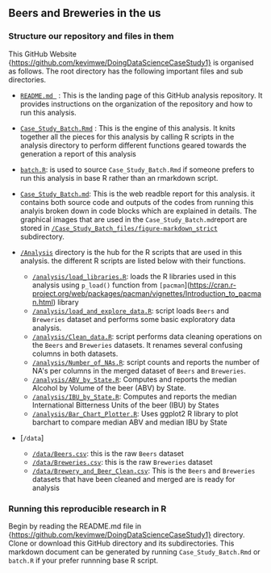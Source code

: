 ## Beers and Breweries in the us


### Structure our repository and files in them

This GitHub Website {https://github.com/kevimwe/DoingDataScienceCaseStudy1} is organised as follows. The root directory has  the following important files and sub directories.
  
* [`README.md `](https://github.com/kevimwe/DoingDataScienceCaseStudy1/blob/master/README.md) : This is the landing page of this GitHub analysis repository. It provides instructions on the organization of the repository and how to run this analysis.
* [`Case_Study_Batch.Rmd`](https://github.com/kevimwe/DoingDataScienceCaseStudy1/blob/master/Case_Study_Batch.Rmd) : This is the engine of this analysis. It knits together all the pieces for this analysis by calling R scripts in the analysis directory to perform different functions geared towards the generation a report of this analysis
* [`batch.R`](https://github.com/kevimwe/DoingDataScienceCaseStudy1/blob/master/batch.R): is used to source `Case_Study_Batch.Rmd` if someone prefers to run this analysis in base R rather than an rmarkdown script. 
* [`Case_Study_Batch.md`](https://github.com/kevimwe/DoingDataScienceCaseStudy1/blob/master/Case_Study_Batch.md): This is the web readble report for this analysis. it contains both source code and outputs of the codes from running this analyis broken down in code blocks which are explained in details. The graphical images that are used in the `Case_Study_Batch.md`report are stored in [`/Case_Study_Batch_files/figure-markdown_strict`](https://github.com/kevimwe/DoingDataScienceCaseStudy1/tree/master/Case_Study_Batch_files/figure-markdown_strict) subdirectory.

* [`/Analysis`](https://github.com/kevimwe/DoingDataScienceCaseStudy1/blob/master/analysis) directory is the hub for the R scripts that are used in this analysis. the different R scripts are listed below with their functions.
    * [`/analysis/load_libraries.R`](https://github.com/kevimwe/DoingDataScienceCaseStudy1/blob/master/analysis/load_libraries.R): loads the R libraries used in this analysis using `p_load()` function from `[pacman`](https://cran.r-project.org/web/packages/pacman/vignettes/Introduction_to_pacman.html) library
    * [`/analysis/load_and_explore_data.R`](https://github.com/kevimwe/DoingDataScienceCaseStudy1/blob/master/analysis/load_and_explore_data.R): script loads `Beers` and `Breweries` dataset and performs some basic exploratory data analysis.
    * [`/analysis/Clean_data.R`](https://github.com/kevimwe/DoingDataScienceCaseStudy1/blob/master/analysis/Clean_data.R): script performs data cleaning operations on the `Beers` and `Breweries` datasets. It renames several confusing columns in both datasets.
    * [`/analysis/Number_of_NAs.R`](https://github.com/kevimwe/DoingDataScienceCaseStudy1/blob/master/analysis/Number_of_NAs.R): script counts and reports the number of NA's per columns in the merged dataset of `Beers` and `Breweries`.
    * [`/analysis/ABV_by_State.R`](https://github.com/kevimwe/DoingDataScienceCaseStudy1/blob/master/analysis/ABV_by_State.R): Computes and reports the median Alcohol by Volume of the beer (ABV) by State.
    * [`/analysis/IBU_by_State.R`](https://github.com/kevimwe/DoingDataScienceCaseStudy1/blob/master/analysis/IBU_by_State.R): Computes and reports the median International Bitterness Units of the beer (IBU) by States
    * [`/analysis/Bar_Chart_Plotter.R`](https://github.com/kevimwe/DoingDataScienceCaseStudy1/blob/master/analysis/Bar_Chart_Plotter.R): Uses ggplot2 R library to plot barchart to compare median ABV and median IBU by State

* [`/data`]  
    * [`/data/Beers.csv`](https://github.com/kevimwe/DoingDataScienceCaseStudy1/blob/master/data/Beers.csv): this is the raw `Beers` dataset
    * [`/data/Breweries.csv`](https://github.com/kevimwe/DoingDataScienceCaseStudy1/blob/master/data/Breweries.csv): this is the raw `Breweries` dataset
    * [`/data/Brewery_and_Beer_Clean.csv`](https://github.com/kevimwe/DoingDataScienceCaseStudy1/blob/master/data/Brewery_and_Beer_Clean.csv): This is the `Beers` and `Breweries` datasets that have been cleaned and merged are is ready for analysis

### Running this reproducible research in R
Begin by reading the README.md file in {https://github.com/kevimwe/DoingDataScienceCaseStudy1} directory.  Clone or download this GitHub directory and its subdirectories. This markdown document can be generated by running `Case_Study_Batch.Rmd` or `batch.R` if your prefer runnning base R script.

